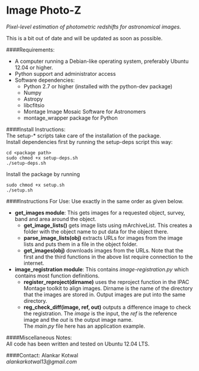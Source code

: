 Image Photo-Z
=============

_Pixel-level estimation of photometric redshifts for astronomical images._

This is a bit out of date and will be updated as soon as possible.

####Requirements:
* A computer running a Debian-like operating system, preferably Ubuntu 12.04 or higher.
* Python support and administrator access
* Software dependencies:
  * Python 2.7 or higher (installed with the python-dev package)
  * Numpy
  * Astropy
  * libcfitsio
  * Montage Image Mosaic Software for Astronomers
  * montage_wrapper package for Python

####Install Instructions:  
The setup-* scripts take care of the installation of the package.  
Install dependencies first by running the setup-deps script this way:

    cd <package path> 
    sudo chmod +x setup-deps.sh
    ./setup-deps.sh

Install the package by running

    sudo chmod +x setup.sh
    ./setup.sh

####Instructions For Use: Use exactly in the same order as given below.
* **get_images module**: This gets images for a requested object, survey, band and area around the object.  
  * **get_image_lists()** gets image lists using mArchiveList. This creates a folder with the object name to put data for the object there.
  * **parse_image_lists(obj)** extracts URLs for images from the image lists and puts them in a file in the object folder.
  * **get_images(obj)** downloads images from the URLs.
  Note that the first and the third functions in the above list require connection to the internet.
* **image_registration module**: This contains _image-registration.py_ which contains most function definitions.  
  * **register_reproject(dirname)** uses the reproject function in the IPAC Montage toolkit to align images. Dirname is the name of the directory that the images are stored in. Output images are put into the same directory.
  * **reg_check_diff(image, ref, out)** outputs a difference image to check the registration. The _image_ is the input, the _ref_ is the reference image and the _out_ is the output image name.  
  The _main.py_ file here has an application example.

####Miscellaneous Notes:  
All code has been written and tested on Ubuntu 12.04 LTS.  

####Contact:
Alankar Kotwal  
_alankarkotwal13@gmail.com_
